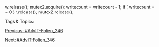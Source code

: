 w.release();
mutex2.acquire();
writecount  = writecount  - 1;
if ( writecount  = = 0 ) r.release();
mutex2.release();

   Tags & Topics:
   

[Previous: #AdvIT-Folien_246](AdvIT-Folien_246.md)

[Next: #AdvIT-Folien_246](AdvIT-Folien_246.md)